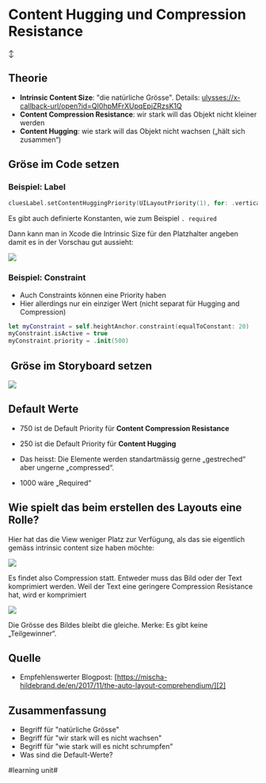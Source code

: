 # Content Hugging und Compression Resistance
↕️

## Theorie

- **Intrinsic Content Size**: "die natürliche Grösse". Details: [ulysses://x-callback-url/open?id=QI0hpMFrXUpqEpjZRzsK1Q][1]
- **Content Compression Resistance**: wir stark will das Objekt nicht kleiner werden
- **Content Hugging**: wie stark will das Objekt nicht wachsen („hält sich zusammen“)


## Gröse im Code setzen

### Beispiel: Label

```swift
cluesLabel.setContentHuggingPriority(UILayoutPriority(1), for: .vertical)
```

Es gibt auch definierte Konstanten, wie zum Beispiel `. required`

Dann kann man in Xcode die Intrinsic Size für den Platzhalter angeben damit es in der Vorschau gut aussieht:

![][image-1]

### Beispiel: Constraint

- Auch Constraints können eine Priority haben
- Hier allerdings nur ein einziger Wert (nicht separat für Hugging and Compression)

```swift
let myConstraint = self.heightAnchor.constraint(equalToConstant: 20)
myConstraint.isActive = true
myConstraint.priority = .init(500)
```



##  Gröse im Storyboard setzen

![][image-2]


## Default Werte
- 750 ist de Default Priority für **Content Compression Resistance**
- 250 ist die Default Priority für **Content Hugging**

- Das heisst: Die Elemente werden standartmässig gerne „gestreched“ aber ungerne „compressed“. 
- 1000 wäre „Required“

## Wie spielt das beim erstellen des Layouts eine Rolle?

Hier hat das die View weniger Platz zur Verfügung, als das sie eigentlich gemäss intrinsic content size haben möchte:

![][image-3]

Es findet also Compression statt. Entweder muss das Bild oder der Text komprimiert werden. Weil der Text eine geringere Compression Resistance hat, wird er komprimiert

![][image-4]

Die Grösse des Bildes bleibt die gleiche. Merke: Es gibt keine „Teilgewinner“.

## Quelle
- Empfehlenswerter Blogpost: [https://mischa-hildebrand.de/en/2017/11/the-auto-layout-comprehendium/][2]
## Zusammenfassung
- Begriff für "natürliche Grösse"
- Begriff für "wir stark will es nicht wachsen"
- Begriff für "wie stark will es nicht schrumpfen"
- Was sind die Default-Werte?

[1]:	ulysses://x-callback-url/open?id=QI0hpMFrXUpqEpjZRzsK1Q
[2]:	https://mischa-hildebrand.de/en/2017/11/the-auto-layout-comprehendium/

[image-1]:	assets/Bildschirmfoto%202021-09-11%20um%2012.56.52.png
[image-2]:	assets/Bildschirmfoto%202021-09-11%20um%2012.54.21.png
[image-3]:	assets/DraggedImage.tiff
[image-4]:	assets/DraggedImage-1.tiff

#learning unit#